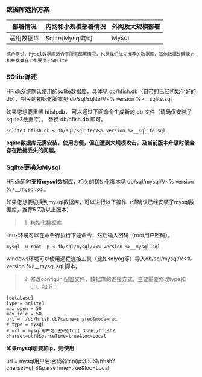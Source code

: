 ### 数据库选择方案

| 部署情况   | 内网和小规模部署情况 | 外网及大规模部署 |
| ---------- | -------------------- | ---------------- |
| 适用数据库 | Sqlite/Mysql均可     | Mysql            |

`综合来说，Mysql数据库适合于所有部署情况，也是我们优先推荐的数据库，其他数据处理能力和并发兼容上都要优于SQLite`



### SQlite详述

HFish系统默认使用的sqlite数据库，具体见 db/hfish.db（自带的已经初始化好的db），相关的初始化脚本见 db/sql/sqlite/V<% version %>__sqlite.sql 

如果您想要重置 hfish.db， 可以通过下面命令生成新的 db 文件（请确保安装了sqlite3数据库）。 替换 db/hfish.db 即可。

```
sqlite3 hfish.db < db/sql/sqlite/V<% version %>__sqlite.sql
```

**sqlite数据库无需安装，使用方便，但在遭到大规模攻击，及当前版本升级时候会存在数据丢失的问题。**



### Sqlite更换为Mysql

HFish同时**支持mysql**数据库，相关的初始化脚本见 db/sql/mysql/V<% version %>__mysql.sql。

如果您想要切换到mysql数据库，可以进行以下操作（请确认已经安装了mysql数据库，推荐5.7及以上版本）

> 1. 初始化数据库

linux环境可以在命令行执行下述命令，然后输入密码（root用户密码）。

```
mysql -u root -p < db/sql/mysql/V<% version %>__mysql.sql
```

windows环境可以使用远程连接工具（比如sqlyog等）导入db/sql/mysql/V<% version %>__mysql.sql 脚本。



> 2. 修改config.ini配置文件，数据库的连接方式，主要需要修改type和url，如下：

```
[database]
type = sqlite3
max_open = 50
max_idle = 50
url = ./db/hfish.db?cache=shared&mode=rwc
# type = mysql
# url = mysql用户名:密码@tcp(:3306)/hfish?charset=utf8&parseTime=true&loc=Local
```

**如果mysql想要加ip，则使用**：

url = mysql用户名:密码@tcp(ip:3306)/hfish?charset=utf8&parseTime=true&loc=Local

